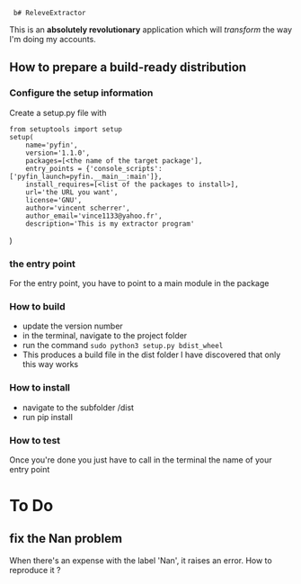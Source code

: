      b# ReleveExtractor

This is an **absolutely revolutionary** application which will *transform* the way I'm doing my accounts. 

## How to prepare a build-ready distribution
### Configure the setup information
Create a setup.py file with

    from setuptools import setup
    setup(
        name='pyfin',
        version='1.1.0',
        packages=[<the name of the target package'],
        entry_points = {'console_scripts': ['pyfin_launch=pyfin.__main__:main']},
        install_requires=[<list of the packages to install>],
        url='the URL you want',
        license='GNU',
        author='vincent scherrer',
        author_email='vince1133@yahoo.fr',
        description='This is my extractor program'
)

### the entry point
For the entry point, you have to point to a main module in the package

### How to build
- update the version number
- in the terminal, navigate to the project folder
- run the command `sudo python3 setup.py bdist_wheel`
- This produces a build file in the dist folder
I have discovered that only this way works

### How to install
- navigate to the subfolder /dist
- run pip install <name of the wheel>

### How to test
Once you're done you just have to call in the terminal the name of your entry point

# To Do
## fix the Nan problem
When there's an expense with the label 'Nan', it raises an error. How to reproduce it ?